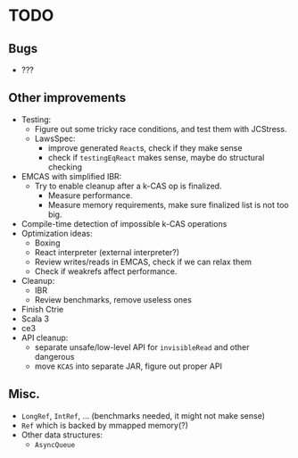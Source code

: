 <!--

   SPDX-License-Identifier: Apache-2.0
   Copyright 2016-2020 Daniel Urban and contributors listed in NOTICE.txt

   Licensed under the Apache License, Version 2.0 (the "License");
   you may not use this file except in compliance with the License.
   You may obtain a copy of the License at

       http://www.apache.org/licenses/LICENSE-2.0

   Unless required by applicable law or agreed to in writing, software
   distributed under the License is distributed on an "AS IS" BASIS,
   WITHOUT WARRANTIES OR CONDITIONS OF ANY KIND, either express or implied.
   See the License for the specific language governing permissions and
   limitations under the License.

--->

# TODO

## Bugs

- ???

## Other improvements

- Testing:
  - Figure out some tricky race conditions, and test them with JCStress.
  - LawsSpec:
    - improve generated `React`s, check if they make sense
    - check if `testingEqReact` makes sense, maybe do structural checking
- EMCAS with simplified IBR:
  - Try to enable cleanup after a k-CAS op is finalized.
    - Measure performance.
    - Measure memory requirements, make sure finalized list is not too big.
- Compile-time detection of impossible k-CAS operations
- Optimization ideas:
  - Boxing
  - React interpreter (external interpreter?)
  - Review writes/reads in EMCAS, check if we can relax them
  - Check if weakrefs affect performance.
- Cleanup:
  - IBR
  - Review benchmarks, remove useless ones
- Finish Ctrie
- Scala 3
- ce3
- API cleanup:
  - separate unsafe/low-level API for `invisibleRead` and other dangerous
  - move `KCAS` into separate JAR, figure out proper API

## Misc.

- `LongRef`, `IntRef`, ... (benchmarks needed, it might not make sense)
- `Ref` which is backed by mmapped memory(?)
- Other data structures:
  - `AsyncQueue`